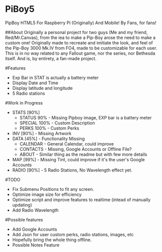 # PiBoy5
PipBoy HTML5 For Raspberry Pi (Originally) And Mobile! By Fans, for fans!

##About
Originally a personal project for two guys (Me and my friend, Red/Mr.Canvas), from the iea to make a Pip-Boy arose the need to make a custom one! Originally made to recreate and imitiate the look, and feel of the
Pip-Boy 3000 Mk.IV from FO4, made to be customizable for each user. This is in no way related to any Fallout game, nor the series, nor Bethesda itself. And is, by entirety, a fan-made project.

#Features
- Exp Bar in STAT is actually a battery meter
- Display Date and Time
- Display latitude and longitude
- 5 Radio stations

#Work in Progress
* STATS [90%]
  * STATUS 90% - Missing Pipboy image, EXP bar is a battery meter
  * SPECIAL 100% - Custom Description
  * PERKS 100% - Custom Perks
* INV [90%] - Missing Artwork
* DATA [45%] - Functionality Missing
  * CALENDAR - General Calendar, could improve
  * CONTACTS - Missing, Google Accounts or Offline File?
  * ABOUT - Similar thing as the readme but with few more details
* MAP [99%] - Missing Tint, could improve if it's the user's Google Accounts
* RADIO [90%] - 5 Radio Stations, No Wavelength effect yet.


#TODO
- Fix Submenu Positions to fit any screen.
- Optimize image size for efficiency
- Optimize script and improve features to realtime (intead of manually updating)
- Add Radio Wavelength

#Possible features
- Add Google Accounts
- Add Json for user custom perks, radio stations, images, etc
- Hopefully bring the whole thing offline.
- Possible Notes Feature
